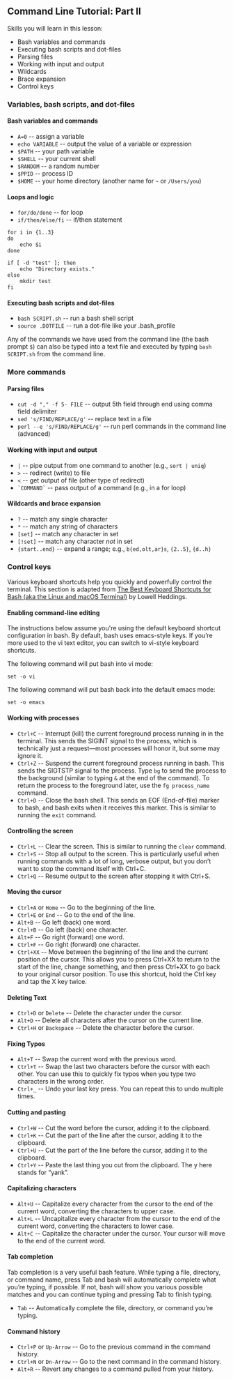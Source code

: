 ## Command Line Tutorial: Part II

Skills you will learn in this lesson:

* Bash variables and commands
* Executing bash scripts and dot-files
* Parsing files
* Working with input and output
* Wildcards
* Brace expansion
* Control keys
 
### Variables, bash scripts, and dot-files

#### Bash variables and commands

* `A=0` -- assign a variable
* `echo VARIABLE` -- output the value of a variable or expression
* `$PATH` -- your path variable
* `$SHELL` -- your current shell
* `$RANDOM` -- a random number
* `$PPID` -- process ID
* `$HOME` -- your home directory (another name for `~` or `/Users/you`)

#### Loops and logic

* `for/do/done` -- for loop
* `if/then/else/fi` -- if/then statement

```
for i in {1..3}
do
    echo $i
done

if [ -d "test" ]; then
    echo "Directory exists."
else 
    mkdir test
fi
```

#### Executing bash scripts and dot-files

* `bash SCRIPT.sh` -- run a bash shell script
* `source .DOTFILE` -- run a dot-file like your .bash_profile

Any of the commands we have used from the command line (the bash prompt `$`) can also be typed into a text file and executed by typing `bash SCRIPT.sh` from the command line.

### More commands

#### Parsing files

* `cut -d "," -f 5- FILE` -- output 5th field through end using comma field delimiter
* `sed 's/FIND/REPLACE/g'` -- replace text in a file
* `perl --e 's/FIND/REPLACE/g'` -- run perl commands in the command line (advanced)

#### Working with input and output

* `|` -- pipe output from one command to another (e.g., `sort | uniq`)
* `>` -- redirect (write) to file
* `<` -- get output of file (other type of redirect)
* `` `COMMAND` `` -- pass output of a command (e.g., in a for loop)

#### Wildcards and brace expansion

* `?` -- match any single character
* `*` -- match any string of characters
* `[set]` -- match any character in set
* `[!set]` -- match any character *not* in set
* `{start..end}` -- expand a range; e.g., `b{ed,olt,ar}s`, `{2..5}`, `{d..h}`

### Control keys

Various keyboard shortcuts help you quickly and powerfully control the terminal. This section is adapted from [The Best Keyboard Shortcuts for Bash (aka the Linux and macOS Terminal)](https://www.howtogeek.com/howto/ubuntu/keyboard-shortcuts-for-bash-command-shell-for-ubuntu-debian-suse-redhat-linux-etc/) by Lowell Heddings.

#### Enabling command-line editing

The instructions below assume you're using the default keyboard shortcut configuration in bash. By default, bash uses emacs-style keys. If you’re more used to the vi text editor, you can switch to vi-style keyboard shortcuts.

The following command will put bash into vi mode:

```
set -o vi
```

The following command will put bash back into the default emacs mode:

```
set -o emacs
```

#### Working with processes

* `Ctrl+C` -- Interrupt (kill) the current foreground process running in in the terminal. This sends the SIGINT signal to the process, which is technically just a request—most processes will honor it, but some may ignore it.
* `Ctrl+Z` -- Suspend the current foreground process running in bash. This sends the SIGTSTP signal to the process. Type `bg` to send the process to the background (similar to typing `&` at the end of the command). To return the process to the foreground later, use the `fg process_name` command.
* `Ctrl+D` -- Close the bash shell. This sends an EOF (End-of-file) marker to bash, and bash exits when it receives this marker. This is similar to running the `exit` command.

#### Controlling the screen

* `Ctrl+L` -- Clear the screen. This is similar to running the `clear` command.
* `Ctrl+S` -- Stop all output to the screen. This is particularly useful when running commands with a lot of long, verbose output, but you don’t want to stop the command itself with Ctrl+C.
* `Ctrl+Q` -- Resume output to the screen after stopping it with Ctrl+S.

#### Moving the cursor

* `Ctrl+A` or `Home` -- Go to the beginning of the line.
* `Ctrl+E` or `End` -- Go to the end of the line.
* `Alt+B` -- Go left (back) one word.
* `Ctrl+B` -- Go left (back) one character.
* `Alt+F` -- Go right (forward) one word.
* `Ctrl+F` -- Go right (forward) one character.
* `Ctrl+XX` -- Move between the beginning of the line and the current position of the cursor. This allows you to press Ctrl+XX to return to the start of the line, change something, and then press Ctrl+XX to go back to your original cursor position. To use this shortcut, hold the Ctrl key and tap the X key twice.

#### Deleting Text

* `Ctrl+D` or `Delete` -- Delete the character under the cursor.
* `Alt+D` -- Delete all characters after the cursor on the current line.
* `Ctrl+H` or `Backspace` -- Delete the character before the cursor.

#### Fixing Typos

* `Alt+T` -- Swap the current word with the previous word.
* `Ctrl+T` -- Swap the last two characters before the cursor with each other. You can use this to quickly fix typos when you type two characters in the wrong order.
* `Ctrl+_` -- Undo your last key press. You can repeat this to undo multiple times.

#### Cutting and pasting

* `Ctrl+W` -- Cut the word before the cursor, adding it to the clipboard.
* `Ctrl+K` -- Cut the part of the line after the cursor, adding it to the clipboard.
* `Ctrl+U` -- Cut the part of the line before the cursor, adding it to the clipboard.
* `Ctrl+Y` -- Paste the last thing you cut from the clipboard. The y here stands for “yank”.

#### Capitalizing characters

* `Alt+U` -- Capitalize every character from the cursor to the end of the current word, converting the characters to upper case.
* `Alt+L` -- Uncapitalize every character from the cursor to the end of the current word, converting the characters to lower case.
* `Alt+C` -- Capitalize the character under the cursor. Your cursor will move to the end of the current word.

#### Tab completion

Tab completion is a very useful bash feature. While typing a file, directory, or command name, press Tab and bash will automatically complete what you’re typing, if possible. If not, bash will show you various possible matches and you can continue typing and pressing Tab to finish typing.

* `Tab` -- Automatically complete the file, directory, or command you’re typing.

#### Command history

* `Ctrl+P` or `Up-Arrow` -- Go to the previous command in the command history.
* `Ctrl+N` or `Dn-Arrow` -- Go to the next command in the command history.
* `Alt+R` -- Revert any changes to a command pulled from your history.
